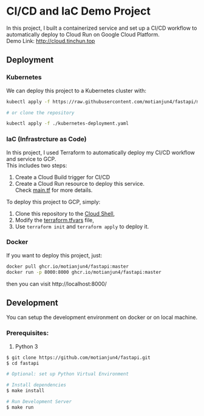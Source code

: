 # CI/CD and IaC Demo Project
In this project, I built a containerized service and set up a CI/CD workflow to automatically deploy to Cloud Run on Google Cloud Platform.  
Demo Link: http://cloud.tinchun.top   
## Deployment
### Kubernetes
We can deploy this project to a Kubernetes cluster with:
```bash
kubectl apply -f https://raw.githubusercontent.com/motianjun4/fastapi/master/kubernetes-deployment.yaml

# or clone the repository

kubectl apply -f ./kubernetes-deployment.yaml
```

### IaC (Infrastrcture as Code)
In this project, I used Terraform to automatically deploy my CI/CD workflow and service to GCP.  
This includes two steps:
1. Create a Cloud Build trigger for CI/CD
2. Create a Cloud Run resource to deploy this service.  
Check [main.tf](./main.tf) for more details.  

To deploy this project to GCP, simply: 
1. Clone this repository to the [Cloud Shell](https://cloud.google.com/shell),
2. Modify the [terraform.tfvars](./terraform.tfvars) file,
3. Use `terraform init` and `terraform apply` to deploy it.
### Docker
If you want to deploy this project, just:
``` bash
docker pull ghcr.io/motianjun4/fastapi:master
docker run -p 8000:8000 ghcr.io/motianjun4/fastapi:master
```

then you can visit http://localhost:8000/  

## Development
You can setup the development environment on docker or on local machine.

### Prerequisites:
1. Python 3

```bash
$ git clone https://github.com/motianjun4/fastapi.git
$ cd fastapi

# Optional: set up Python Virtual Environment

# Install dependencies
$ make install

# Run Development Server
$ make run

```